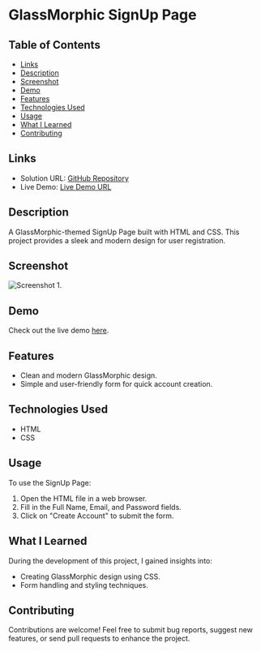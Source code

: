 # GlassMorphic SignUp Page

## Table of Contents

- [Links](#links)
- [Description](#description)
- [Screenshot](#screenshot)
- [Demo](#demo)
- [Features](#features)
- [Technologies Used](#technologies-used)
- [Usage](#usage)
- [What I Learned](#what-i-learned)
- [Contributing](#contributing)

## Links

- Solution URL: [GitHub Repository](https://github.com/your-username/GlassMorphic-SignUp-Page)
- Live Demo: [Live Demo URL](https://your-project-live-demo-url.com)

## Description

A GlassMorphic-themed SignUp Page built with HTML and CSS. This project provides a sleek and modern design for user registration.

## Screenshot

![Screenshot 1](screenshots/screenshot1.png).

## Demo

Check out the live demo [here](https://your-project-live-demo-url.com).

## Features

- Clean and modern GlassMorphic design.
- Simple and user-friendly form for quick account creation.

## Technologies Used

- HTML
- CSS

## Usage

To use the SignUp Page:
1. Open the HTML file in a web browser.
2. Fill in the Full Name, Email, and Password fields.
3. Click on "Create Account" to submit the form.

## What I Learned

During the development of this project, I gained insights into:
- Creating GlassMorphic design using CSS.
- Form handling and styling techniques.

## Contributing

Contributions are welcome! Feel free to submit bug reports, suggest new features, or send pull requests to enhance the project.
